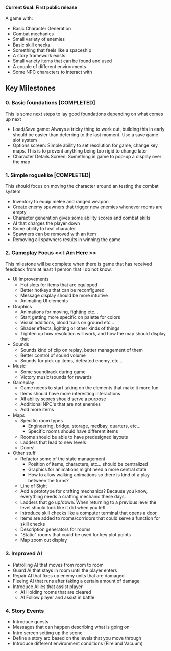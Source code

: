 #### Current Goal: First public release
A game with:
- Basic Character Generation
- Combat mechanics
- Small variety of enemies
- Basic skill checks
- Something that feels like a spaceship
- A story framework exists
- Small variety items that can be found and used
- A couple of different environments
- Some NPC characters to interact with

## Key Milestones
### 0. Basic foundations [COMPLETED]
This is some next steps to lay good foundations depending on what comes up next
  - Load/Save game: Always a tricky thing to work out, building this in early should be easier than deferring to the last moment. Use a save game slot system
  - Options screen: Simple ability to set resolution for game, change key maps. This is to prevent anything being too rigid to change later
  - Character Details Screen: Something in game to pop-up a display over the map

### 1. Simple roguelike [COMPLETED]
This should focus on moving the character around an testing the combat system
  - Inventory to equip melee and ranged weapon
  - Create enemy spawners that trigger new enemies whenever rooms are empty
  - Character generation gives some ability scores and combat skills
  - AI that charges the player down
  - Some ability to heal character
  - Spawners can be removed with an item
  - Removing all spawners results in winning the game

### 2. Gameplay Focus << I Am Here >>
This milestone will be complete when there is game that has received feedback from at least 1 person that I do not know.

- UI Improvements
  - Hot slots for items that are equipped
  - Better hotkeys that can be reconfigured
  - Message display should be more intuitive
  - Animating UI elements
- Graphics
  - Animations for moving, fighting etc...
  - Start getting more specific on palette for colors
  - Visual additions, blood trails on ground etc...
  - Shader effects, lighting or other kinds of things
  - Tighten up how resolution will work, and how the map should display that
- Sounds
  - Sounds kind of clip on replay, better management of them
  - Better control of sound volume
  - Sounds for pick up items, defeated enemy, etc...
- Music
  - Some soundtrack during game
  - Victory music/sounds for rewards
- Gameplay
  - Game needs to start taking on the elements that make it more fun
  - Items should have more interesting interactions
  - All ability scores should serve a purpose
  - Additional NPC's that are not enemies
  - Add more items
- Maps
  - Specific room types
    - Engineering, bridge, storage, medbay, quarters, etc...
    - Specific rooms should have different items
  - Rooms should be able to have predesigned layouts
  - Ladders that lead to new levels
  - Doors!
- Other stuff
  - Refactor some of the state management
    - Position of items, characters, etc... should be centralized
    - Graphics for animations might need a more central state
    - How to allow walking animations so there is kind of a play between the turns?
  - Line of Sight
  - Add a prototype for crafting mechanics? Because you know, everything needs a crafting mechanic these days.
  - Ladders that go up/down. When returning to a previous level the level should look like it did when you left
  - Introduce skill checks like a computer terminal that opens a door, 
  - Items are added to rooms/corridors that could serve a function for skill checks
  - Description generators for rooms
  - "Static" rooms that could be used for key plot points
  - Map zoom out display

### 3. Improved AI
  - Patrolling AI that moves from room to room 
  - Guard AI that stays in room until the player enters
  - Repair AI that fixes up enemy units that are damaged
  - Fleeing AI that runs after taking a certain amount of damage
  - Introduce Allies that assist player
    - AI Holding rooms that are cleared
    - AI Follow player and assist in battle

### 4. Story Events
  - Introduce quests
  - Messages that can happen describing what is going on
  - Intro screen setting up the scene
  - Define a story arc based on the levels that you move through
  - Introduce different environment conditions (Fire and Vacuum)